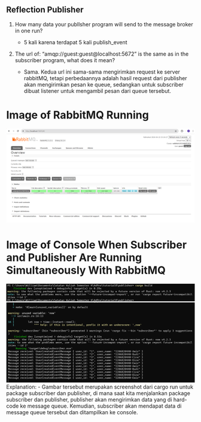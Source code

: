 ## Reflection Publisher
1. How many data your publlsher program will send to the message broker in one run?
    - 5 kali karena terdapat 5 kali publish_event

1. The url of: “amqp://guest:guest@localhost:5672” is the same as in the subscriber program, what does it mean?
    - Sama. Kedua url ini sama-sama mengirimkan request ke server rabbitMQ, tetapi perbedaannya adalah hasil request dari publisher akan mengirimkan pesan ke queue, sedangkan untuk subscriber dibuat listener untuk mengambil pesan dari queue tersebut.

# Image of RabbitMQ Running
![Pic](image.png)

# Image of Console When Subscriber and Publisher Are Running Simultaneously With RabbitMQ
![Pic Publisher](image-2.png)
![Pic Subscriber](image-1.png)
Explanation:
    - Gambar tersebut merupakan screenshot dari cargo run untuk package subscriber dan publisher, di mana saat kita menjalankan package subscriber dan publisher, publisher akan mengirimkan data yang di hard-code ke message queue. Kemudian, subscriber akan mendapat data di message queue tersebut dan ditampilkan ke console.

